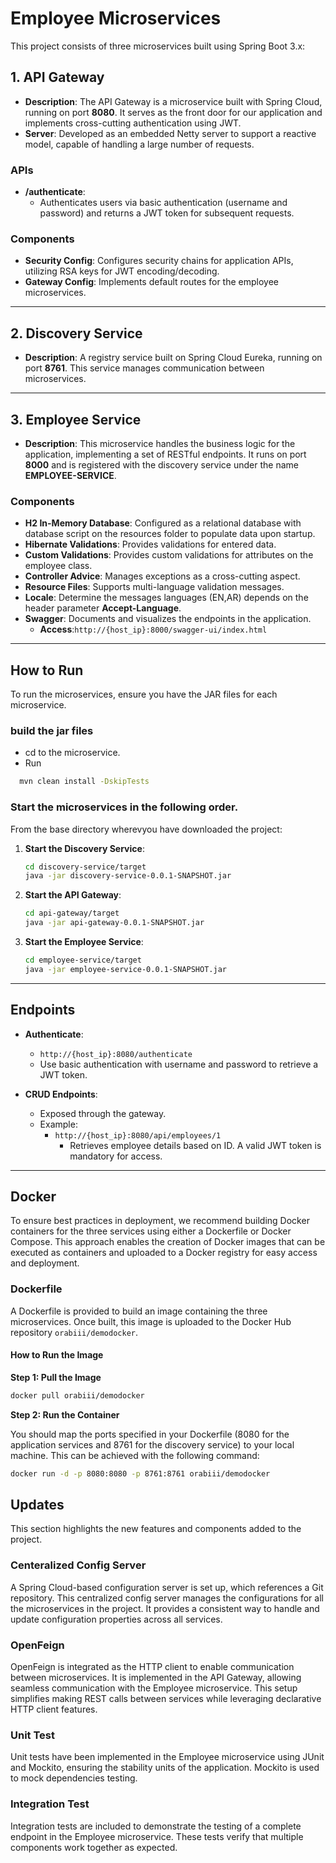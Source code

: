 # Employee Microservices

This project consists of three microservices built using Spring Boot 3.x:

## 1. API Gateway

- **Description**: The API Gateway is a microservice built with Spring Cloud, running on port **8080**. It serves as the front door for our application and implements cross-cutting authentication using JWT.
- **Server**: Developed as an embedded Netty server to support a reactive model, capable of handling a large number of requests.

### APIs
- **/authenticate**: 
  - Authenticates users via basic authentication (username and password) and returns a JWT token for subsequent requests.

### Components
- **Security Config**: Configures security chains for application APIs, utilizing RSA keys for JWT encoding/decoding.
- **Gateway Config**: Implements default routes for the employee microservices.

---

## 2. Discovery Service

- **Description**: A registry service built on Spring Cloud Eureka, running on port **8761**. This service manages communication between microservices.

---

## 3. Employee Service

- **Description**: This microservice handles the business logic for the application, implementing a set of RESTful endpoints. It runs on port **8000** and is registered with the discovery service under the name **EMPLOYEE-SERVICE**.

### Components
- **H2 In-Memory Database**: Configured as a relational database with database script on the resources folder to populate data upon startup.
- **Hibernate Validations**: Provides validations for entered data.
- **Custom Validations**: Provides custom validations for attributes on the employee class.
- **Controller Advice**: Manages exceptions as a cross-cutting aspect.
- **Resource Files**: Supports multi-language validation messages.
- **Locale**: Determine the messages languages (EN,AR) depends on the header parameter **Accept-Language**.
- **Swagger**: Documents and visualizes the endpoints in the application.
  - **Access**:`http://{host_ip}:8000/swagger-ui/index.html`

---

## How to Run

To run the microservices, ensure you have the JAR files for each microservice.

### build the jar files

 - cd to the microservice.
 - Run 
 ```bash
   mvn clean install -DskipTests
   ```


### Start the microservices in the following order. 

From the base directory wherevyou have downloaded the project:
1. **Start the Discovery Service**:
   ```bash
   cd discovery-service/target
   java -jar discovery-service-0.0.1-SNAPSHOT.jar
   ```

2. **Start the API Gateway**:
   ```bash
   cd api-gateway/target
   java -jar api-gateway-0.0.1-SNAPSHOT.jar
   ```

3. **Start the Employee Service**:
   ```bash
   cd employee-service/target
   java -jar employee-service-0.0.1-SNAPSHOT.jar
   ```

---

## Endpoints

- **Authenticate**:
  - `http://{host_ip}:8080/authenticate`
  - Use basic authentication with username and password to retrieve a JWT token.

- **CRUD Endpoints**:
  - Exposed through the gateway.
  - Example:
    - `http://{host_ip}:8080/api/employees/1`
      - Retrieves employee details based on ID. A valid JWT token is mandatory for access.

---

## Docker

To ensure best practices in deployment, we recommend building Docker containers for the three services using either a Dockerfile or Docker Compose. This approach enables the creation of Docker images that can be executed as containers and uploaded to a Docker registry for easy access and deployment.

### Dockerfile

A Dockerfile is provided to build an image containing the three microservices. Once built, this image is uploaded to the Docker Hub repository `orabiii/demodocker`.

#### How to Run the Image

**Step 1: Pull the Image**

```bash
docker pull orabiii/demodocker
```

**Step 2: Run the Container**

You should map the ports specified in your Dockerfile (8080 for the application services and 8761 for the discovery service) to your local machine. This can be achieved with the following command:

```bash
docker run -d -p 8080:8080 -p 8761:8761 orabiii/demodocker
```

## Updates
This section highlights the new features and components added to the project.

### Centeralized Config Server
A Spring Cloud-based configuration server is set up, which references a Git repository. This centralized config server manages the configurations for all the microservices in the project. It provides a consistent way to handle and update configuration properties across all services.

### OpenFeign
OpenFeign is integrated as the HTTP client to enable communication between microservices. It is implemented in the API Gateway, allowing seamless communication with the Employee microservice. This setup simplifies making REST calls between services while leveraging declarative HTTP client features.

### Unit Test
Unit tests have been implemented in the Employee microservice using JUnit and Mockito,
ensuring the stability units of the application. Mockito is used to mock dependencies testing.

### Integration Test
Integration tests are included to demonstrate the testing of a complete endpoint in the Employee microservice. These tests verify that multiple components work together as expected.


